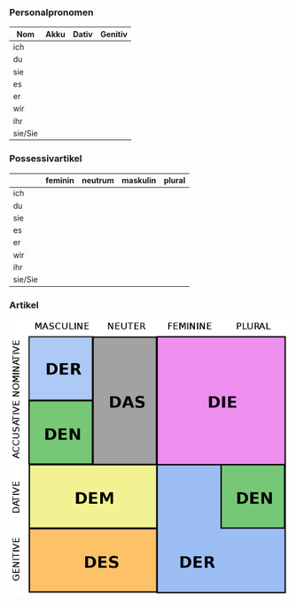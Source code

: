 
### Personalpronomen 
|Nom  |Akku |Dativ |Genitiv|
|---|---|---|---|
|ich|   |   |   |
|du |   |   |   |
|sie|   |   |   |
|es |   |   |   |
|er |   |   |   |
|wir|   |   |   |
|ihr|   |   |   |
|sie/Sie|   |   |   |

### Possessivartikel
|  |feminin  |neutrum |maskulin |plural|
|---|---|---|---|---|
|ich|   |   |   |   |  
|du |   |   |   |   |
|sie|   |   |   |   |   
|es |   |   |   |   |
|er |   |   |   |   |
|wir|   |   |   |   |
|ihr|   |   |   |   |
|sie/Sie|   |   |   |

### Artikel
![image](Artikel.png)
